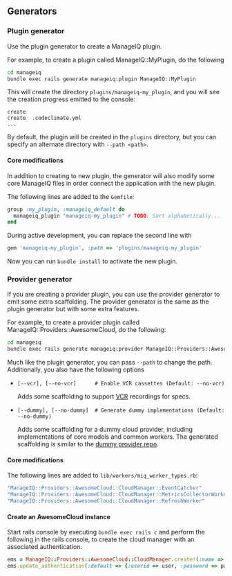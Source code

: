 ## Generators

### Plugin generator

Use the plugin generator to create a ManageIQ plugin.

For example, to create a plugin called ManageIQ::MyPlugin, do the following

```sh
cd manageiq
bundle exec rails generate manageiq:plugin ManageIQ::MyPlugin
```

This will create the directory `plugins/manageiq-my_plugin`, and you will see
the creation progress emitted to the console:

```text
create
create  .codeclimate.yml
...
```

By default, the plugin will be created in the `plugins` directory, but you can
specify an alternate directory with `--path <path>`.

#### Core modifications

In addition to creating to new plugin, the generator will also modify some core
ManageIQ files in order connect the application with the new plugin.

The following lines are added to the `Gemfile`:

```ruby
group :my_plugin, :manageiq_default do
  manageiq_plugin "manageiq-my_plugin" # TODO: Sort alphabetically...
end
```

During active development, you can replace the second line with

```ruby
gem 'manageiq-my_plugin', :path => 'plugins/manageiq-my_plugin'
```

Now you can run `bundle install` to activate the new plugin.

### Provider generator

If you are creating a provider plugin, you can use the provider generator to
emit some extra scaffolding.  The provider generator is the same as the plugin
generator but with some extra features.

For example, to create a provider plugin called ManageIQ::Providers::AwesomeCloud,
do the following:

```sh
cd manageiq
bundle exec rails generate manageiq:provider ManageIQ::Providers::AwesomeCloud
```

Much like the plugin generator, you can pass `--path` to change the path.
Additionally, you also have the following options

* `[--vcr], [--no-vcr]      # Enable VCR cassettes (Default: --no-vcr)`

  Adds some scaffolding to support [VCR](https://github.com/vcr/vcr) recordings
  for specs.

* `[--dummy], [--no-dummy]  # Generate dummy implementations (Default: --no-dummy)`

  Adds some scaffolding for a dummy cloud provider, including implementations of
  core models and common workers. The generated scaffolding is similar to the
  [dummy provider repo](https://github.com/ManageIQ/manageiq-providers-dummy_provider).

#### Core modifications

The following lines are added to `lib/workers/miq_worker_types.rb`:

```ruby
"ManageIQ::Providers::AwesomeCloud::CloudManager::EventCatcher"           => %i(manageiq_default),
"ManageIQ::Providers::AwesomeCloud::CloudManager::MetricsCollectorWorker" => %i(manageiq_default),
"ManageIQ::Providers::AwesomeCloud::CloudManager::RefreshWorker"          => %i(manageiq_default),
```

#### Create an AwesomeCloud instance

Start rails console by executing `bundle exec rails c` and perform the following
in the rails console, to create the cloud manager with an associated authentication.

```ruby
ems = ManageIQ::Providers::AwesomeCloud::CloudManager.create!(:name => 'CloudAwesome', :zone => Zone.default_zone)
ems.update_authentication(:default => {:userid => user, :password => pass})
```
